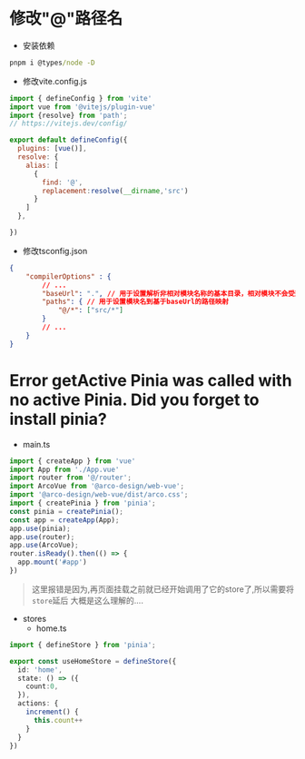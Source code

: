 # 修改"@"路径名

- 安装依赖

```cmd
pnpm i @types/node -D
```
- 修改vite.config.js

```js
import { defineConfig } from 'vite'
import vue from '@vitejs/plugin-vue'
import {resolve} from 'path';
// https://vitejs.dev/config/

export default defineConfig({
  plugins: [vue()],
  resolve: {
    alias: [
      {
        find: '@',
        replacement:resolve(__dirname,'src')
      }
    ]
  },

})

```
- 修改tsconfig.json

```json
{
    "compilerOptions" : {
        // ...
        "baseUrl": ".", // 用于设置解析非相对模块名称的基本目录，相对模块不会受到baseUrl的影响
        "paths": { // 用于设置模块名到基于baseUrl的路径映射
            "@/*": ["src/*"]
        }
        // ...
    }
}
```

# Error getActive Pinia was called with no active Pinia. Did you forget to install pinia?



- main.ts
```js
import { createApp } from 'vue'
import App from './App.vue'
import router from '@/router';
import ArcoVue from '@arco-design/web-vue';
import '@arco-design/web-vue/dist/arco.css';
import { createPinia } from 'pinia';
const pinia = createPinia();
const app = createApp(App);
app.use(pinia);
app.use(router);
app.use(ArcoVue);
router.isReady().then(() => {
  app.mount('#app')
})
```
> 这里报错是因为,再页面挂载之前就已经开始调用了它的store了,所以需要将`store`延后
> 大概是这么理解的....

- stores
  - home.ts 
 
```ts 
import { defineStore } from 'pinia';

export const useHomeStore = defineStore({
  id: 'home',
  state: () => ({
    count:0,
  }),
  actions: {
    increment() {
      this.count++
    }
  }
})
```
